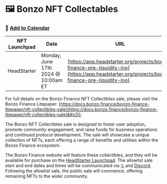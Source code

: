 # 🖼️ Bonzo NFT Collectables

### 📆 [Add to Calendar](https://www.addevent.com/event/cG21952827)

| NFT Launchpad | Date                                | URL                                                                                                                                          |
| ------------- | ----------------------------------- | -------------------------------------------------------------------------------------------------------------------------------------------- |
| HeadStarter   | Monday, June 17th 2024 @ 10:00am ET | [https://app.headstarter.org/projects/bonzo-finance-pre-liquidity-ino](https://app.headstarter.org/projects/bonzo-finance-pre-liquidity-ino) |

For full details on the Bonzo Finance NFT Collectibles sale, please visit the Bonzo Finance Litepaper: [https://docs.bonzo.finance/bonzo-finance-litepaper/nft-collectibles-sale](https://docs.bonzo.finance/bonzo-finance-litepaper/nft-collectibles-sale)&#x20;

The Bonzo NFT Collectibles sale is designed to foster user adoption, promote community engagement, and raise funds for business operations and continued protocol development. The sale will showcase a unique collection of NFTs, each offering a range of benefits and utilities within the Bonzo Finance ecosystem.

The Bonzo Finance website will feature these collectibles, and they will be available for purchase on the [HeadStarter Launchpad](https://app.headstarter.org/projects/bonzo-finance-pre-liquidity-ino). The allowlist sale start and end dates and times will be communicated via [𝕏](https://www.x.com/bonzo\_finance) and [Discord](https://www.bonzo.finance/discord). Following the allowlist sale, the public sale will commence, offering remaining NFTs to the wider community.

#### &#x20;<a href="#allowlist-nft-collectibles-sale" id="allowlist-nft-collectibles-sale"></a>
